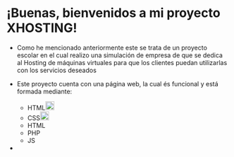 # ¡Buenas, bienvenidos a mi proyecto XHOSTING!

- Como he mencionado anteriormente este se trata de un proyecto escolar en el cual realizo una simulación de empresa de que se dedica al Hosting de máquinas virtuales para que los clientes puedan utilizarlas con los servicios deseados
- Este proyecto cuenta con una página web, la cual és funcional y está formada mediante:
    - HTML<img src="https://upload.wikimedia.org/wikipedia/commons/6/61/HTML5_logo_and_wordmark.svg" alt="HTML5 Logo" width="20"/>
    - CSS<img src="https://upload.wikimedia.org/wikipedia/commons/d/d5/CSS3_logo_and_wordmark.svg" alt="CSS Logo" width="20"/>
    - HTML
    - PHP
    - JS

-
